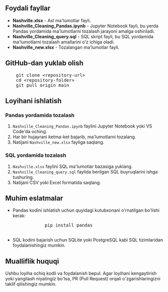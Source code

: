<h2>Foydali fayllar</h2>
<ul>
    <li><strong>Nashville.xlsx</strong> - Asl ma'lumotlar fayli.</li>
    <li><strong>Nashville_Cleaning_Pandas.ipynb</strong> - Jupyter Notebook fayli, bu yerda Pandas yordamida ma'lumotlarni tozalash jarayoni amalga oshiriladi.</li>
    <li><strong>Nashville_Cleaning_query.sql</strong> - SQL skript fayli, bu SQL yordamida ma'lumotlarni tozalash amallarini o'z ichiga oladi.</li>
    <li><strong>Nashville_new.xlsx</strong> - Tozalangan ma'lumotlar fayli.</li>
</ul>

<h2>GitHub-dan yuklab olish</h2>
<pre>
    git clone &lt;repository-url&gt;
    cd &lt;repository-folder&gt;
    git pull origin main
</pre>

<h2>Loyihani ishlatish</h2>

<h3>Pandas yordamida tozalash</h3>
<ol>
    <li><code>Nashville_Cleaning_Pandas.ipynb</code> faylini Jupyter Notebook yoki VS Code'da oching.</li>
    <li>Har bir hujayrani ketma-ket bajarib, ma'lumotlarni tozalang.</li>
    <li>Natijani <code>Nashville_new.xlsx</code> fayliga saqlang.</li>
</ol>

<h3>SQL yordamida tozalash</h3>
<ol>
    <li><code>Nashville.xlsx</code> faylini SQL ma'lumotlar bazasiga yuklang.</li>
    <li><code>Nashville_Cleaning_query.sql</code> faylida berilgan SQL buyruqlarini ishga tushuring.</li>
    <li>Natijani CSV yoki Excel formatida saqlang.</li>
</ol>

<h2>Muhim eslatmalar</h2>
<ul>
    <li>Pandas kodini ishlatish uchun quyidagi kutubxonani o'rnatilgan bo'lishi kerak:
        <pre>
            pip install pandas
        </pre>
    </li>
    <li>SQL kodini bajarish uchun SQLite yoki PostgreSQL kabi SQL tizimlaridan foydalanishingiz mumkin.</li>
</ul>

<h2>Mualliflik huquqi</h2>
<p>Ushbu loyiha ochiq kodli va foydalanish bepul. Agar loyihani kengaytirish yoki yangilash niyatingiz bo'lsa, PR (Pull Request) orqali o'zgarishlaringizni taklif qilishingiz mumkin.</p>
